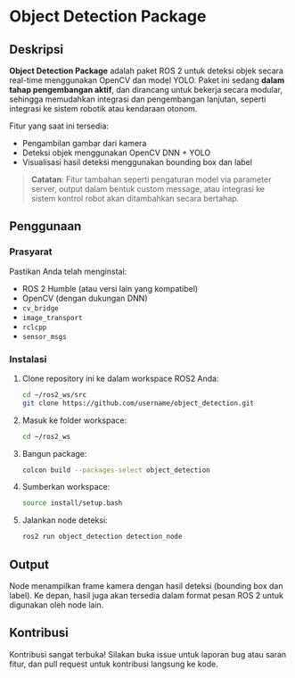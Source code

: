 # Object Detection Package

## Deskripsi

**Object Detection Package** adalah paket ROS 2 untuk deteksi objek secara real-time menggunakan OpenCV dan model YOLO. Paket ini sedang **dalam tahap pengembangan aktif**, dan dirancang untuk bekerja secara modular, sehingga memudahkan integrasi dan pengembangan lanjutan, seperti integrasi ke sistem robotik atau kendaraan otonom.

Fitur yang saat ini tersedia:

- Pengambilan gambar dari kamera
- Deteksi objek menggunakan OpenCV DNN + YOLO
- Visualisasi hasil deteksi menggunakan bounding box dan label

> **Catatan**: Fitur tambahan seperti pengaturan model via parameter server, output dalam bentuk custom message, atau integrasi ke sistem kontrol robot akan ditambahkan secara bertahap.

## Penggunaan

### Prasyarat

Pastikan Anda telah menginstal:

- ROS 2 Humble (atau versi lain yang kompatibel)
- OpenCV (dengan dukungan DNN)
- `cv_bridge`
- `image_transport`
- `rclcpp`
- `sensor_msgs`

### Instalasi

1. Clone repository ini ke dalam workspace ROS2 Anda:

   ```bash
   cd ~/ros2_ws/src
   git clone https://github.com/username/object_detection.git
   ```

2. Masuk ke folder workspace:

   ```bash
   cd ~/ros2_ws
   ```

3. Bangun package:

   ```bash
   colcon build --packages-select object_detection
   ```

4. Sumberkan workspace:

   ```bash
   source install/setup.bash
   ```

5. Jalankan node deteksi:

   ```bash
   ros2 run object_detection detection_node
   ```

## Output

Node menampilkan frame kamera dengan hasil deteksi (bounding box dan label). Ke depan, hasil juga akan tersedia dalam format pesan ROS 2 untuk digunakan oleh node lain.

## Kontribusi

Kontribusi sangat terbuka! Silakan buka issue untuk laporan bug atau saran fitur, dan pull request untuk kontribusi langsung ke kode.

